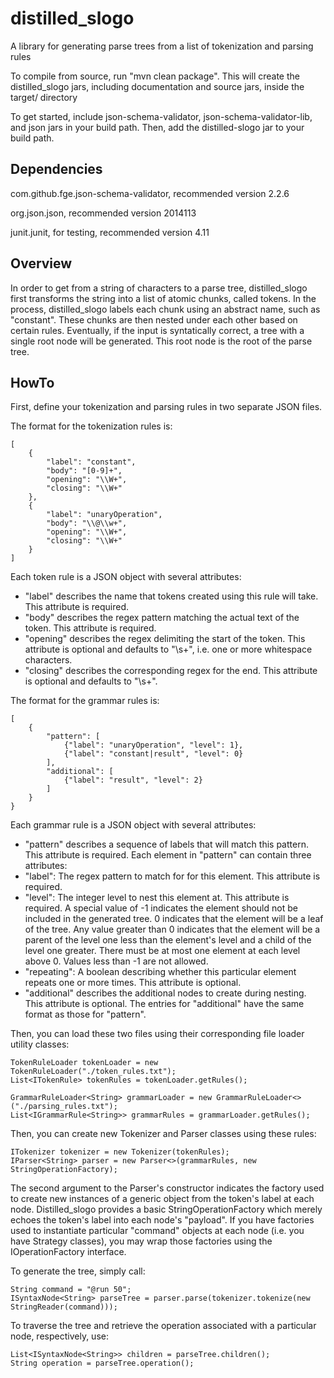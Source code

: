 distilled_slogo
===============

A library for generating parse trees from a list of tokenization and parsing rules

To compile from source, run "mvn clean package". This will create the distilled_slogo jars, including documentation and source jars, inside the target/ directory

To get started, include json-schema-validator, json-schema-validator-lib, and json jars in your build path. Then, add the distilled-slogo jar to your build path.

Dependencies
------------

com.github.fge.json-schema-validator, recommended version 2.2.6

org.json.json, recommended version 2014113

junit.junit, for testing, recommended version 4.11

Overview
--------

In order to get from a string of characters to a parse tree, distilled_slogo first transforms the string into a list of atomic chunks, called tokens. In the process, distilled_slogo labels each chunk using an abstract name, such as "constant". These chunks are then nested under each other based on certain rules. Eventually, if the input is syntatically correct, a tree with a single root node will be generated. This root node is the root of the parse tree.

HowTo
-----
First, define your tokenization and parsing rules in two separate JSON files.

The format for the tokenization rules is:

    [
        {
            "label": "constant",
            "body": "[0-9]+",
            "opening": "\\W+",
            "closing": "\\W+"
        },
        {
            "label": "unaryOperation",
            "body": "\\@\\w+",
            "opening": "\\W+",
            "closing": "\\W+"
        }
    ]

Each token rule is a JSON object with several attributes:
-   "label" describes the name that tokens created using this rule will take. This attribute is required.
-   "body" describes the regex pattern matching the actual text of the token. This attribute is required.
-   "opening" describes the regex delimiting the start of the token. This attribute is optional and defaults to "\\s+", i.e. one or more whitespace characters.
-   "closing" describes the corresponding regex for the end. This attribute is optional and defaults to "\\s+".

The format for the grammar rules is:

    [
        {
            "pattern": [
                {"label": "unaryOperation", "level": 1},
                {"label": "constant|result", "level": 0}
            ],
            "additional": [
                {"label": "result", "level": 2}
            ]
        }
    }

Each grammar rule is a JSON object with several attributes:
-   "pattern" describes a sequence of labels that will match this pattern. This attribute is required. Each element in "pattern" can contain three attributes:
  -   "label": The regex pattern to match for for this element. This attribute is required.
  -   "level": The integer level to nest this element at. This attribute is required. A special value of -1 indicates the element should not be included in the generated tree. 0 indicates that the element will be a leaf of the tree. Any value greater than 0 indicates that the element will be a parent of the level one less than the element's level and a child of the level one greater. There must be at most one element at each level above 0. Values less than -1 are not allowed.
  -   "repeating": A boolean describing whether this particular element repeats one or more times. This attribute is optional.
-   "additional" describes the additional nodes to create during nesting. This attribute is optional. The entries for "additional" have the same format as those for "pattern".

Then, you can load these two files using their corresponding file loader utility classes:

    TokenRuleLoader tokenLoader = new TokenRuleLoader("./token_rules.txt");
    List<ITokenRule> tokenRules = tokenLoader.getRules();

    GrammarRuleLoader<String> grammarLoader = new GrammarRuleLoader<>("./parsing_rules.txt");
    List<IGrammarRule<String>> grammarRules = grammarLoader.getRules();

Then, you can create new Tokenizer and Parser classes using these rules:

    ITokenizer tokenizer = new Tokenizer(tokenRules);
    IParser<String> parser = new Parser<>(grammarRules, new StringOperationFactory);

The second argument to the Parser's constructor indicates the factory used to create new instances of a generic object from the token's label at each node. Distilled_slogo provides a basic StringOperationFactory which merely echoes the token's label into each node's "payload". If you have factories used to instantiate particular "command" objects at each node (i.e. you have Strategy classes), you may wrap those factories using the IOperationFactory interface.

To generate the tree, simply call:

    String command = "@run 50";
    ISyntaxNode<String> parseTree = parser.parse(tokenizer.tokenize(new StringReader(command)));

To traverse the tree and retrieve the operation associated with a particular node, respectively, use:

    List<ISyntaxNode<String>> children = parseTree.children();
    String operation = parseTree.operation();

